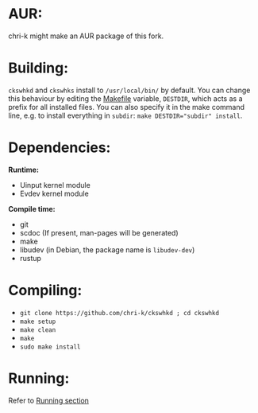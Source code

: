# AUR:

chri-k might make an AUR package of this fork.

# Building:

`ckswhkd` and `ckswhks` install to `/usr/local/bin/` by default. You can change this behaviour by editing the [Makefile](../Makefile) variable, `DESTDIR`, which acts as a prefix for all installed files. You can also specify it in the make command line, e.g. to install everything in `subdir`: `make DESTDIR="subdir" install`.

# Dependencies:

**Runtime:**

-   Uinput kernel module
-   Evdev kernel module

**Compile time:**

-   git
-   scdoc (If present, man-pages will be generated)
-   make
-   libudev (in Debian, the package name is `libudev-dev`)
-   rustup

# Compiling:

-   `git clone https://github.com/chri-k/ckswhkd ; cd ckswhkd`
-   `make setup`
-   `make clean`
-   `make`
-   `sudo make install`

# Running:

Refer to [Running section](https://github.com/chri-k/ckswhkd#running)
